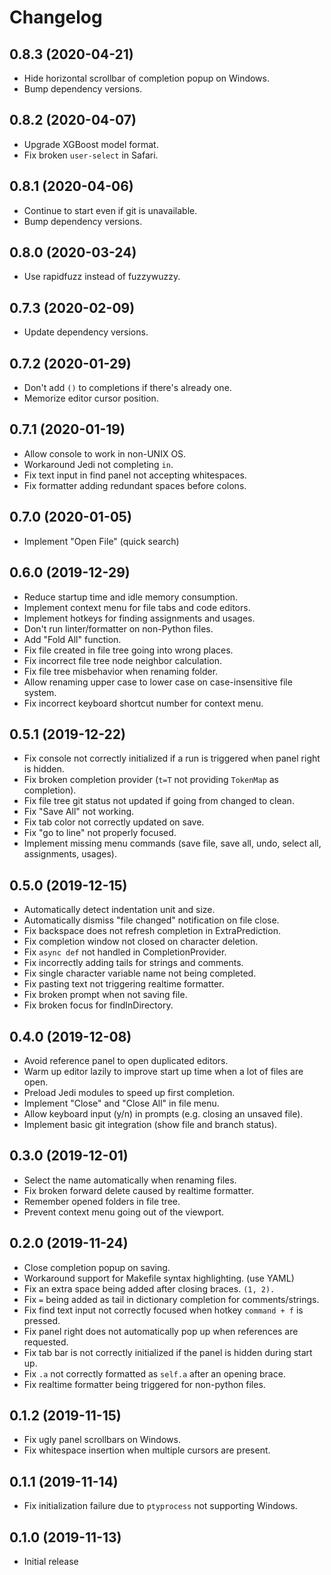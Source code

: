 # Changelog

## 0.8.3 (2020-04-21)

* Hide horizontal scrollbar of completion popup on Windows.
* Bump dependency versions.

## 0.8.2 (2020-04-07)

* Upgrade XGBoost model format.
* Fix broken `user-select` in Safari.

## 0.8.1 (2020-04-06)

* Continue to start even if git is unavailable.
* Bump dependency versions.

## 0.8.0 (2020-03-24)

* Use rapidfuzz instead of fuzzywuzzy.

## 0.7.3 (2020-02-09)

* Update dependency versions.

## 0.7.2 (2020-01-29)

* Don't add `()` to completions if there's already one.
* Memorize editor cursor position.

## 0.7.1 (2020-01-19)

* Allow console to work in non-UNIX OS.
* Workaround Jedi not completing `in`.
* Fix text input in find panel not accepting whitespaces.
* Fix formatter adding redundant spaces before colons.

## 0.7.0 (2020-01-05)

* Implement "Open File" (quick search)

## 0.6.0 (2019-12-29)

* Reduce startup time and idle memory consumption.
* Implement context menu for file tabs and code editors.
* Implement hotkeys for finding assignments and usages.
* Don't run linter/formatter on non-Python files.
* Add "Fold All" function.
* Fix file created in file tree going into wrong places.
* Fix incorrect file tree node neighbor calculation.
* Fix file tree misbehavior when renaming folder.
* Allow renaming upper case to lower case on case-insensitive file system.
* Fix incorrect keyboard shortcut number for context menu.

## 0.5.1 (2019-12-22)

* Fix console not correctly initialized if a run is triggered when panel right is hidden.
* Fix broken completion provider (`t=T` not providing `TokenMap` as completion).
* Fix file tree git status not updated if going from changed to clean.
* Fix "Save All" not working.
* Fix tab color not correctly updated on save.
* Fix "go to line" not properly focused.
* Implement missing menu commands (save file, save all, undo, select all, assignments, usages).

## 0.5.0 (2019-12-15)

* Automatically detect indentation unit and size.
* Automatically dismiss "file changed" notification on file close.
* Fix backspace does not refresh completion in ExtraPrediction.
* Fix completion window not closed on character deletion.
* Fix `async def` not handled in CompletionProvider.
* Fix incorrectly adding tails for strings and comments.
* Fix single character variable name not being completed.
* Fix pasting text not triggering realtime formatter.
* Fix broken prompt when not saving file.
* Fix broken focus for findInDirectory.

## 0.4.0 (2019-12-08)

* Avoid reference panel to open duplicated editors.
* Warm up editor lazily to improve start up time when a lot of files are open.
* Preload Jedi modules to speed up first completion.
* Implement "Close" and "Close All" in file menu.
* Allow keyboard input (y/n) in prompts (e.g. closing an unsaved file).
* Implement basic git integration (show file and branch status).

## 0.3.0 (2019-12-01)

* Select the name automatically when renaming files.
* Fix broken forward delete caused by realtime formatter.
* Remember opened folders in file tree.
* Prevent context menu going out of the viewport.

## 0.2.0 (2019-11-24)

* Close completion popup on saving.
* Workaround support for Makefile syntax highlighting. (use YAML)
* Fix an extra space being added after closing braces. `(1, 2).`
* Fix `=` being added as tail in dictionary completion for comments/strings.
* Fix find text input not correctly focused when hotkey `command + f` is pressed.
* Fix panel right does not automatically pop up when references are requested.
* Fix tab bar is not correctly initialized if the panel is hidden during start up.
* Fix `.a` not correctly formatted as `self.a` after an opening brace.
* Fix realtime formatter being triggered for non-python files.

## 0.1.2 (2019-11-15)

* Fix ugly panel scrollbars on Windows.
* Fix whitespace insertion when multiple cursors are present.

## 0.1.1 (2019-11-14)

* Fix initialization failure due to `ptyprocess` not supporting Windows.

## 0.1.0 (2019-11-13)

* Initial release